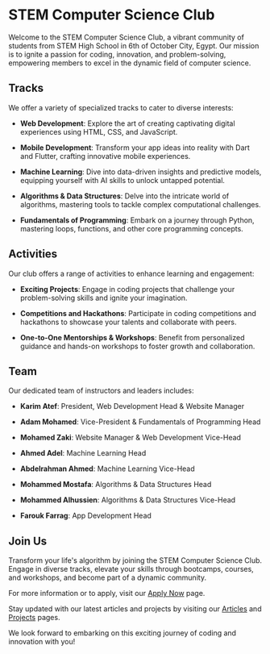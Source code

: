 
# STEM Computer Science Club

Welcome to the STEM Computer Science Club, a vibrant community of students from STEM High School in 6th of October City, Egypt. Our mission is to ignite a passion for coding, innovation, and problem-solving, empowering members to excel in the dynamic field of computer science.

## Tracks

We offer a variety of specialized tracks to cater to diverse interests:

- **Web Development**: Explore the art of creating captivating digital experiences using HTML, CSS, and JavaScript. 

- **Mobile Development**: Transform your app ideas into reality with Dart and Flutter, crafting innovative mobile experiences.

- **Machine Learning**: Dive into data-driven insights and predictive models, equipping yourself with AI skills to unlock untapped potential. 

- **Algorithms & Data Structures**: Delve into the intricate world of algorithms, mastering tools to tackle complex computational challenges. 

- **Fundamentals of Programming**: Embark on a journey through Python, mastering loops, functions, and other core programming concepts. 

## Activities

Our club offers a range of activities to enhance learning and engagement:

- **Exciting Projects**: Engage in coding projects that challenge your problem-solving skills and ignite your imagination.

- **Competitions and Hackathons**: Participate in coding competitions and hackathons to showcase your talents and collaborate with peers.

- **One-to-One Mentorships & Workshops**: Benefit from personalized guidance and hands-on workshops to foster growth and collaboration.

## Team

Our dedicated team of instructors and leaders includes:

- **Karim Atef**: President, Web Development Head & Website Manager

- **Adam Mohamed**: Vice-President & Fundamentals of Programming Head

- **Mohamed Zaki**: Website Manager & Web Development Vice-Head

- **Ahmed Adel**: Machine Learning Head

- **Abdelrahman Ahmed**: Machine Learning Vice-Head

- **Mohammed Mostafa**: Algorithms & Data Structures Head

- **Mohammed Alhussien**: Algorithms & Data Structures Vice-Head

- **Farouk Farrag**: App Development Head

## Join Us

Transform your life's algorithm by joining the STEM Computer Science Club. Engage in diverse tracks, elevate your skills through bootcamps, courses, and workshops, and become part of a dynamic community. 

For more information or to apply, visit our [Apply Now](https://stemcsclub.org/login.html) page.

Stay updated with our latest articles and projects by visiting our [Articles](https://stemcsclub.org/pages/articles) and [Projects](https://stemcsclub.org/pages/projects) pages.

We look forward to embarking on this exciting journey of coding and innovation with you! 
